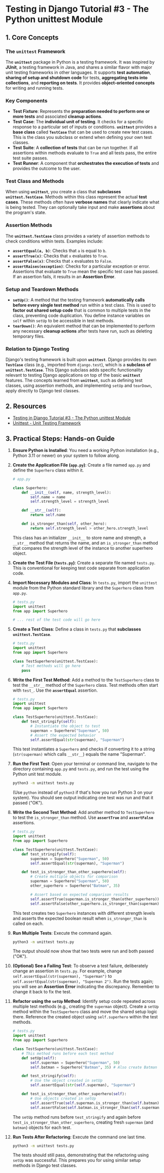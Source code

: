 # Testing in Django Tutorial #3 - The Python unittest Module

## 1. Core Concepts

### The `unittest` Framework

The **`unittest`** package in Python is a testing framework. It was inspired by **JUnit**, a testing framework in Java, and shares a similar flavor with major unit testing frameworks in other languages. It supports **test automation**, **sharing of setup and shutdown code** for tests, **aggregating tests into collections**, and **reporting on tests**. It provides **object-oriented concepts** for writing and running tests.

### Key Components

- **Test Fixture**: Represents the **preparation needed to perform one or more tests** and associated **cleanup actions**.
- **Test Case**: The **individual unit of testing**. It checks for a specific response to a particular set of inputs or conditions. **`unittest`** provides a **base class** called **`TestCase`** that can be used to create new test cases. This is the class you subclass or extend when defining your own test classes.
- **Test Suite**: A **collection of tests** that can be run together. If all assertions within methods evaluate to `True` and all tests pass, the entire test suite passes.
- **Test Runner**: A component that **orchestrates the execution of tests** and provides the outcome to the user.

### Test Class and Methods

When using **`unittest`**, you create a class that **subclasses `unittest.TestCase`**. Methods within this class represent the actual **test cases**. These methods often have **verbose names** that clearly indicate what is being tested. They can optionally take input and make **assertions** about the program's state.

### Assertion Methods

The **`unittest.TestCase`** class provides a variety of assertion methods to check conditions within tests. Examples include:

- **`assertEqual(a, b)`**: Checks that `a` is equal to `b`.
- **`assertTrue(x)`**: Checks that `x` evaluates to `True`.
- **`assertFalse(x)`**: Checks that `x` evaluates to `False`.
- **`assertRaises(exception)`**: Checks for a particular exception or error.
  Assertions that evaluate to `True` mean the specific test case has passed. If an assertion fails, it results in an **Assertion Error**.

### Setup and Teardown Methods

- **`setUp()`**: A method that the testing framework **automatically calls before every single test method** run within a test class. This is used to **factor out shared setup code** that is common to multiple tests in the class, preventing code duplication. You define instance variables on `self` within `setUp` to be accessible in test methods.
- **`tearDown()`**: An equivalent method that can be implemented to perform any necessary **cleanup actions** after tests have run, such as deleting temporary files.

### Relation to Django Testing

Django's testing framework is built upon **`unittest`**. Django provides its own **`TestCase`** class (e.g., imported from `django.test`), which is a **subclass of `unittest.TestCase`**. This Django subclass adds specific functionality relevant to testing Django applications on top of the basic **`unittest`** features. The concepts learned from **`unittest`**, such as defining test classes, using assertion methods, and implementing `setUp` and `tearDown`, apply directly to Django test classes.

## 2. Resources

- [Testing in Django Tutorial #3 - The Python unittest Module](https://youtu.be/Ob25drPBgu0?si=-5MQTcXMDwO1hBEa)
- [Unittest - Unit Testing Framework](https://docs.python.org/3/library/unittest.html)

## 3. Practical Steps: Hands-on Guide

1.  **Ensure Python is Installed**: You need a working Python installation (e.g., Python 3.11 or newer) on your system to follow along.

2.  **Create the Application File (`app.py`)**: Create a file named `app.py` and define the `Superhero` class within it.

    ```python
    # app.py

    class Superhero:
        def __init__(self, name, strength_level):
            self.name = name
            self.strength_level = strength_level

        def __str__(self):
            return self.name

        def is_stronger_than(self, other_hero):
            return self.strength_level > other_hero.strength_level
    ```

    This class has an initializer `__init__` to store name and strength, a `__str__` method that returns the name, and an `is_stronger_than` method that compares the strength level of the instance to another superhero object.

3.  **Create the Test File (`tests.py`)**: Create a separate file named `tests.py`. This is conventional for keeping test code separate from application code.

4.  **Import Necessary Modules and Class**: In `tests.py`, import the `unittest` module from the Python standard library and the `Superhero` class from `app.py`.

    ```python
    # tests.py
    import unittest
    from app import Superhero

    # ... rest of the test code will go here
    ```

5.  **Create a Test Class**: Define a class in `tests.py` that **subclasses `unittest.TestCase`**.

    ```python
    # tests.py
    import unittest
    from app import Superhero

    class TestSuperhero(unittest.TestCase):
        # Test methods will go here
        pass
    ```

6.  **Write the First Test Method**: Add a method to the `TestSuperhero` class to test the `__str__` method of the `Superhero` class. Test methods often start with `test_`. Use the **`assertEqual`** assertion.

    ```python
    # tests.py
    import unittest
    from app import Superhero

    class TestSuperhero(unittest.TestCase):
        def test_stringify(self):
            # Instantiate the object to test
            superman = Superhero("Superman", 50)
            # Assert the expected behavior
            self.assertEqual(str(superman), "Superman")
    ```

    This test instantiates a `Superhero` and checks if converting it to a string (`str(superman)` which calls `__str__`) equals the name "Superman".

7.  **Run the First Test**: Open your terminal or command line, navigate to the directory containing `app.py` and `tests.py`, and run the test using the Python unit test module.

    ```bash
    python3 -m unittest tests.py
    ```

    (Use `python` instead of `python3` if that's how you run Python 3 on your system). You should see output indicating one test was run and that it passed ("OK").

8.  **Write the Second Test Method**: Add another method to `TestSuperhero` to test the `is_stronger_than` method. Use **`assertTrue`** and **`assertFalse`** assertions.

    ```python
    # tests.py
    import unittest
    from app import Superhero

    class TestSuperhero(unittest.TestCase):
        def test_stringify(self):
            superman = Superhero("Superman", 50)
            self.assertEqual(str(superman), "Superman")

        def test_is_stronger_than_other_superhero(self):
            # Create multiple objects for comparison
            superman = Superhero("Superman", 50)
            other_superhero = Superhero("Batman", 35)

            # Assert based on expected comparison results
            self.assertTrue(superman.is_stronger_than(other_superhero))
            self.assertFalse(other_superhero.is_stronger_than(superman))
    ```

    This test creates two `Superhero` instances with different strength levels and asserts the expected boolean result when `is_stronger_than` is called on each.

9.  **Run Multiple Tests**: Execute the command again.

    ```bash
    python3 -m unittest tests.py
    ```

    The output should now show that two tests were run and both passed ("OK").

10. **(Optional) See a Failing Test**: To observe a test failure, deliberately change an assertion in `tests.py`. For example, change `self.assertEqual(str(superman), "Superman")` to `self.assertEqual(str(superman), "Superman 2")`. Run the tests again; you will see an **Assertion Error** indicating the discrepancy. Remember to change it back to fix the test.

11. **Refactor using the `setUp` Method**: Identify setup code repeated across multiple test methods (e.g., creating the `superman` object). Create a `setUp` method within the `TestSuperhero` class and move the shared setup logic there. Reference the created object using `self.superhero` within the test methods.

    ```python
    # tests.py
    import unittest
    from app import Superhero

    class TestSuperhero(unittest.TestCase):
        # This method runs before each test method
        def setUp(self):
            self.superman = Superhero("Superman", 50)
            self.batman = Superhero("Batman", 35) # Also create Batman here if used in multiple tests

        def test_stringify(self):
            # Use the object created in setUp
            self.assertEqual(str(self.superman), "Superman")

        def test_is_stronger_than_other_superhero(self):
            # Use objects created in setUp
            self.assertTrue(self.superman.is_stronger_than(self.batman))
            self.assertFalse(self.batman.is_stronger_than(self.superman))
    ```

    The `setUp` method runs before `test_stringify` and again before `test_is_stronger_than_other_superhero`, creating fresh `superman` (and `batman`) objects for each test.

12. **Run Tests After Refactoring**: Execute the command one last time.

    ```bash
    python3 -m unittest tests.py
    ```

    The tests should still pass, demonstrating that the refactoring using `setUp` was successful. This prepares you for using similar setup methods in Django test classes.
